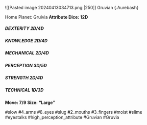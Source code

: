![[Pasted image 20240413034713.png |250]]
Gruvian {.Aurebash}

Home Planet: Gruivia
**Attribute Dice: 12D**
##### DEXTERITY 2D/4D
##### KNOWLEDGE 2D/4D
##### MECHANICAL 2D/4D
##### PERCEPTION 3D/5D
##### STRENGTH 2D/4D
##### TECHNICAL 1D/3D
**Move: 7/9**
**Size: “Large”**

#slow #4_arms #8_eyes #slug #2_mouths #3_fingers #moist #slime #eyestalks
#high_perception_attribute 
#Gruvian #Gruvia